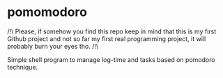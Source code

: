 # pomomodoro

/!\ Please, if somehow you find this repo keep in mind that this is my first Github project and not so far my first real programming project, it will probably burn your eyes tho. /!\

Simple shell program to manage log-time and tasks based on pomodoro technique.


